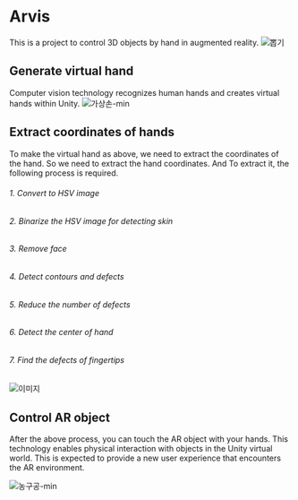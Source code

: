 # Arvis
This is a project to control 3D objects by hand in augmented reality.
![뽑기](https://user-images.githubusercontent.com/44297538/87217558-83f29000-c385-11ea-9c53-c897d88ead20.gif)

## Generate virtual hand
Computer vision technology recognizes human hands and creates virtual hands within Unity.
![가상손-min](https://user-images.githubusercontent.com/44297538/71554026-2340dd00-2a5d-11ea-92dd-498606d9941f.gif)

## Extract coordinates of hands
To make the virtual hand as above, we need to extract the coordinates of the hand. So we need to extract the hand coordinates. And To extract it, the following process is required.
###### 1. Convert to HSV image
###### 2. Binarize the HSV image for detecting skin
###### 3. Remove face
###### 4. Detect contours and defects
###### 5. Reduce the number of defects
###### 6. Detect the center of hand
###### 7. Find the defects of fingertips
![이미지](https://user-images.githubusercontent.com/44297538/71554029-289e2780-2a5d-11ea-8311-94c66f48a949.gif)

## Control AR object
After the above process, you can touch the AR object with your hands. 
This technology enables physical interaction with objects in the Unity virtual world. This is expected to provide a new user experience that encounters the AR environment.

![농구공-min](https://user-images.githubusercontent.com/44297538/71554028-25a33700-2a5d-11ea-9621-2418b9f8902c.gif)
